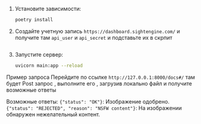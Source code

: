 1.  Установите зависимости:
    ```bash
    poetry install
    ```

2.  Создайте учетную запись `https://dashboard.sightengine.com/` и получите там `api_user` и `api_secret` и подставьте их в скрпит
    ```

3.  Запустите сервер:
    ```bash
    uvicorn main:app --reload
    ```

Пример запроса 
Перейдите по ссылке `http://127.0.0.1:8000/docs#/` там будет Post запрос , выполните его , загрузив локально файл и получите возможные ответы

Возможные ответы:
   `{"status": "OK"}`: Изображение одобрено.
   `{"status": "REJECTED", "reason": "NSFW content"}`: На изображении обнаружен нежелательный контент.

